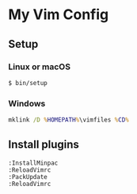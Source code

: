 # My Vim Config

## Setup

### Linux or macOS

```sh
$ bin/setup
```

### Windows

```bat
mklink /D %HOMEPATH%\vimfiles %CD%
```

## Install plugins

```vim
:InstallMinpac
:ReloadVimrc
:PackUpdate
:ReloadVimrc
```
